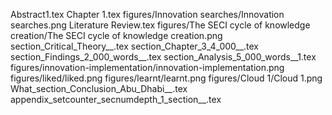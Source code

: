 Abstract1.tex
Chapter 1.tex
figures/Innovation searches/Innovation searches.png
Literature Review.tex
figures/The SECI cycle of knowledge creation/The SECI cycle of knowledge creation.png
section_Critical_Theory__.tex
section_Chapter_3_4_000__.tex
section_Findings_2_000_words__.tex
section_Analysis_5_000_words__1.tex
figures/innovation-implementation/innovation-implementation.png
figures/liked/liked.png
figures/learnt/learnt.png
figures/Cloud 1/Cloud 1.png
What_section_Conclusion_Abu_Dhabi__.tex
appendix_setcounter_secnumdepth_1_section__.tex